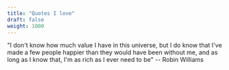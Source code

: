 ```yaml
---
title: "Quotes I love"
draft: false
weight: 1000
---
```


"I don't know how much value I have in this universe, but I do know that I've made a few people happier than they would have been without me, and as long as I know that, I'm as rich as I ever need to be" -- Robin Williams